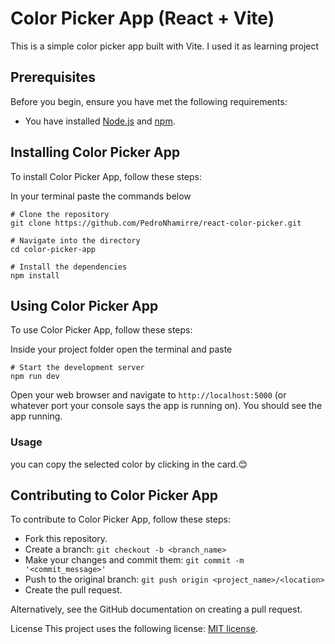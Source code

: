 
# Color Picker App (React + Vite)

This is a simple color picker app built with Vite. I used it as learning project

## Prerequisites

Before you begin, ensure you have met the following requirements:

* You have installed [Node.js](https://nodejs.org/en/) and [npm](https://www.npmjs.com/).

## Installing Color Picker App

To install Color Picker App, follow these steps:

In your terminal paste the commands below

```
# Clone the repository
git clone https://github.com/PedroNhamirre/react-color-picker.git

# Navigate into the directory
cd color-picker-app

# Install the dependencies
npm install

```
## Using Color Picker App

To use Color Picker App, follow these steps:

Inside your project folder open the terminal and paste

```
# Start the development server
npm run dev

```

Open your web browser and navigate to ``http://localhost:5000`` (or whatever port your console says the app is running on). You should see the app running.

### Usage

you can copy the selected color by clicking in the card.😊

## Contributing to Color Picker App

To contribute to Color Picker App, follow these steps:

- Fork this repository.
- Create a branch: ``git checkout -b <branch_name>``
- Make your changes and commit them: ``git commit -m '<commit_message>'``
- Push to the original branch: ``git push origin <project_name>/<location>``
- Create the pull request.

Alternatively, see the GitHub documentation on creating a pull request.

License
This project uses the following license: [MIT license](http://opensource.org/licenses/MIT).

